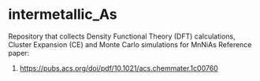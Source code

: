 # intermetallic_As
Repository that collects Density Functional Theory (DFT) calculations, Cluster Expansion (CE) and Monte Carlo simulations for MnNiAs
Reference paper:
1. https://pubs.acs.org/doi/pdf/10.1021/acs.chemmater.1c00760
